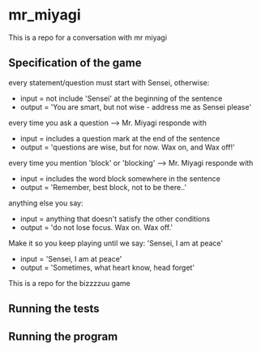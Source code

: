 # mr_miyagi

This is a repo for a conversation with mr miyagi

## Specification of the game
every statement/question must start with Sensei, otherwise:
- input = not include 'Sensei' at the beginning of the sentence
- output = 'You are smart, but not wise - address me as Sensei please'

every time you ask a question --> Mr. Miyagi responde with
- input = includes a question mark at the end of the sentence
- output = 'questions are wise, but for now. Wax on, and Wax off!'

every time you mention 'block' or 'blocking' --> Mr. Miyagi responde with
- input = includes the word block somewhere in the sentence
- output = 'Remember, best block, not to be there..'

anything else you say:
- input = anything that doesn't satisfy the other conditions
- output = 'do not lose focus. Wax on. Wax off.'

Make it so you keep playing until we say: 'Sensei, I am at peace'
- input = 'Sensei, I am at peace'
- output = 'Sometimes, what heart know, head forget'

This is a repo for the bizzzzuu game

## Running the tests

## Running the program
